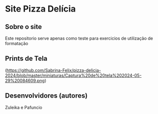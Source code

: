 # Site Pizza Delícia

## Sobre o site
Este repositorio serve apenas como teste para exercicios de utilização de formatação

## Prints de Tela
(https://github.com/Sabrina-Felix/pizza-delicia-2024/blob/master/miniaturas/Captura%20de%20tela%202024-05-29%20084609.png)

## Desenvolvidores (autores)
Zuleika e Pafuncio
